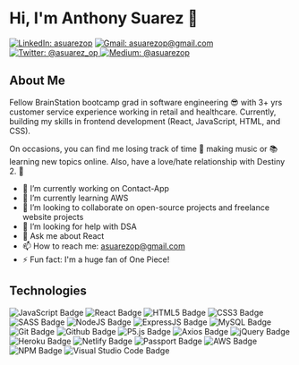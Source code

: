 # Hi, I'm Anthony Suarez 👋
<a href="https://www.linkedin.com/in/asuarez00/" rel="nofollow"><img alt="LinkedIn: asuarezop" src="https://img.shields.io/badge/linkedin-%230A66C2?style=for-the-badge&logo=linkedin&logoColor=%23ffff&logoSize=auto&link=https://www.linkedin.com/in/asuarez00/"></a>
<a href="mailto:asuarezop@gmail.com"><img alt="Gmail: asuarezop@gmail.com" src="https://img.shields.io/badge/gmail-%23EA4335?style=for-the-badge&logo=gmail&logoColor=%23ffff&logoSize=auto&link=mailto:asuarezop@gmail.com"></a>
<a href="https://twitter.com/asuarez_op" rel="nofollow">
<img alt="Twitter: @asuarez_op" src="https://img.shields.io/badge/twitter-%231D9BF0?style=for-the-badge&logo=twitter&logoColor=%23ffff&logoSize=auto&link=https://twitter.com/asuarez_op">
</a>
<a href="https://medium.com/@asuarezop" rel="nofollow"><img alt="Medium: @asuarezop" src="https://img.shields.io/badge/medium-%23000000?style=for-the-badge&logo=medium&logoColor=%23ffff&logoSize=auto&link=https://medium.com/@asuarezop"></a>

## About Me
Fellow BrainStation bootcamp grad in software engineering 😎 with 3+ yrs customer service experience working in retail and healthcare. Currently, building my skills in frontend development (React, JavaScript, HTML, and CSS).

On occasions, you can find me losing track of time 🎹 making music or 📚 learning new topics online. Also, have a love/hate relationship with Destiny 2. 😤

- 🔭 I’m currently working on Contact-App
- 🌱 I’m currently learning AWS 
- 👯 I’m looking to collaborate on open-source projects and freelance website projects
- 🤔 I’m looking for help with DSA
- 💬 Ask me about React
- 📫 How to reach me: asuarezop@gmail.com
- ⚡ Fun fact: I'm a huge fan of One Piece!

## Technologies
<div>
<img alt="JavaScript Badge" src="https://img.shields.io/badge/javascript-%23F7DF1E?style=for-the-badge&logo=javascript&logoColor=%23230000&logoSize=auto">
<img alt="React Badge" src="https://img.shields.io/badge/react-%2361DAFB?style=for-the-badge&logo=react&logoColor=%2361DAFB&logoSize=auto&color=%23202329">
<img alt="HTML5 Badge" src="https://img.shields.io/badge/html5-%23E34F26?style=for-the-badge&logo=html5&logoColor=%23ffff&logoSize=auto&color=%23E34F26">
<img alt="CSS3 Badge" src="https://img.shields.io/badge/css3-%231572B6?style=for-the-badge&logo=css3&logoColor=%23ffff&logoSize=auto&color=%231572B6">
<img alt="SASS Badge" src="https://img.shields.io/badge/sass-%23CC6699?style=for-the-badge&logo=sass&logoColor=%23ffff&logoSize=auto&color=%23CC6699">
<img alt="NodeJS Badge" src="https://img.shields.io/badge/node.js-%235FA04E?style=for-the-badge&logo=node.js&logoColor=%23ffff&logoSize=auto&color=%235FA04E">
<img alt="ExpressJS Badge" src="https://img.shields.io/badge/express-%23000000?style=for-the-badge&logo=express&logoColor=%23ffff&logoSize=auto&color=%23000000">
<img alt="MySQL Badge" src="https://img.shields.io/badge/mysql-%234479A1?style=for-the-badge&logo=mysql&logoColor=%23ffff&logoSize=auto&color=%234479A1">
<img alt="Git Badge" src="https://img.shields.io/badge/git-%23F05032?style=for-the-badge&logo=git&logoColor=%23ffff&logoSize=auto&color=%23F05032">
<img alt="Github Badge" src="https://img.shields.io/badge/github-%23181717?style=for-the-badge&logo=github&logoColor=%23ffff&logoSize=auto&color=%23181717">
<img alt="P5.js Badge" src="https://img.shields.io/badge/p5-%23ED225D?style=for-the-badge&logo=p5.js&logoColor=%23ffff&logoSize=auto&color=%23ED225D">
<img alt="Axios Badge" src="https://img.shields.io/badge/axios-%235A29E4?style=for-the-badge&logo=axios&logoColor=%23ffff&logoSize=auto&color=%235A29E4">
<img alt="jQuery Badge" src="https://img.shields.io/badge/jquery-%230769AD?style=for-the-badge&logo=jquery&logoColor=%23ffff&logoSize=auto&color=%230769AD">
<img alt="Heroku Badge" src="https://img.shields.io/badge/heroku-%23430098?style=for-the-badge&logo=heroku&logoColor=%23ffff&logoSize=auto&color=%23430098">
<img alt="Netlify Badge" src="https://img.shields.io/badge/netlify-%2300C7B7?style=for-the-badge&logo=netlify&logoColor=%23ffff&logoSize=auto&color=%2300C7B7">
<img alt="Passport Badge" src="https://img.shields.io/badge/passport-%2334E27A?style=for-the-badge&logo=passport&logoColor=%23ffff&logoSize=auto&color=%2334E27A">
<img alt="AWS Badge" src="https://img.shields.io/badge/amazonaws-%23232F3E?style=for-the-badge&logo=amazonaws&logoColor=%23ffff&logoSize=auto&color=%23232F3E">
<img alt="NPM Badge" src="https://img.shields.io/badge/npm-%23CB3837?style=for-the-badge&logo=npm&logoColor=%23ffff&logoSize=auto&color=%23CB3837">
<img alt="Visual Studio Code Badge" src="https://img.shields.io/badge/visual_studio_code-%23007ACC?style=for-the-badge&logo=visualstudiocode&logoColor=%23ffff&logoSize=auto&color=%23007ACC">

</div>



